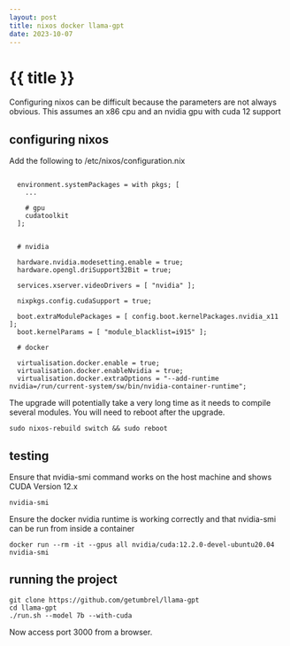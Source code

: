 ```yaml
---
layout: post
title: nixos docker llama-gpt
date: 2023-10-07
---
```


# {{ title }}

Configuring nixos can be difficult because the parameters are not always obvious.  This assumes an x86 cpu and an nvidia gpu with cuda 12 support

## configuring nixos

Add the following to /etc/nixos/configuration.nix

```

  environment.systemPackages = with pkgs; [
    ...

    # gpu
    cudatoolkit
  ];


  # nvidia

  hardware.nvidia.modesetting.enable = true;
  hardware.opengl.driSupport32Bit = true;

  services.xserver.videoDrivers = [ "nvidia" ];

  nixpkgs.config.cudaSupport = true;

  boot.extraModulePackages = [ config.boot.kernelPackages.nvidia_x11 ];
  boot.kernelParams = [ "module_blacklist=i915" ];

  # docker

  virtualisation.docker.enable = true;
  virtualisation.docker.enableNvidia = true;
  virtualisation.docker.extraOptions = "--add-runtime nvidia=/run/current-system/sw/bin/nvidia-container-runtime";

```

The upgrade will potentially take a very long time as it needs to compile several modules.
You will need to reboot after the upgrade.

```
sudo nixos-rebuild switch && sudo reboot
```

## testing

Ensure that nvidia-smi command works on the host machine and shows CUDA Version 12.x

```
nvidia-smi
```

Ensure the docker nvidia runtime is working correctly and that nvidia-smi can be run from inside a container

```
docker run --rm -it --gpus all nvidia/cuda:12.2.0-devel-ubuntu20.04 nvidia-smi
```

## running the project

```
git clone https://github.com/getumbrel/llama-gpt
cd llama-gpt
./run.sh --model 7b --with-cuda
```

Now access port 3000 from a browser.

